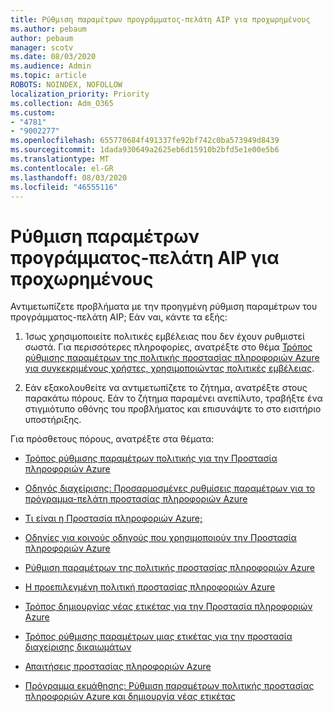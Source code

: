 ```yaml
---
title: Ρύθμιση παραμέτρων προγράμματος-πελάτη AIP για προχωρημένους
ms.author: pebaum
author: pebaum
manager: scotv
ms.date: 08/03/2020
ms.audience: Admin
ms.topic: article
ROBOTS: NOINDEX, NOFOLLOW
localization_priority: Priority
ms.collection: Adm_O365
ms.custom:
- "4781"
- "9002277"
ms.openlocfilehash: 655770684f491337fe92bf742c0ba573949d8439
ms.sourcegitcommit: 1dada930649a2625eb6d15910b2bfd5e1e00e5b6
ms.translationtype: MT
ms.contentlocale: el-GR
ms.lasthandoff: 08/03/2020
ms.locfileid: "46555116"
---
```

# <a name="aip-client-advanced-configuration"></a>Ρύθμιση παραμέτρων προγράμματος-πελάτη AIP για προχωρημένους

Αντιμετωπίζετε προβλήματα με την προηγμένη ρύθμιση παραμέτρων του προγράμματος-πελάτη AIP; Εάν ναι, κάντε τα εξής:

1. Ίσως χρησιμοποιείτε πολιτικές εμβέλειας που δεν έχουν ρυθμιστεί σωστά. Για περισσότερες πληροφορίες, ανατρέξτε στο θέμα [Τρόπος ρύθμισης παραμέτρων της πολιτικής προστασίας πληροφοριών Azure για συγκεκριμένους χρήστες, χρησιμοποιώντας πολιτικές εμβέλειας](https://docs.microsoft.com/azure/information-protection/configure-policy-scope).

2. Εάν εξακολουθείτε να αντιμετωπίζετε το ζήτημα, ανατρέξτε στους παρακάτω πόρους. Εάν το ζήτημα παραμένει ανεπίλυτο, τραβήξτε ένα στιγμιότυπο οθόνης του προβλήματος και επισυνάψτε το στο εισιτήριο υποστήριξης.

Για πρόσθετους πόρους, ανατρέξτε στα θέματα:

- [Τρόπος ρύθμισης παραμέτρων πολιτικής για την Προστασία πληροφοριών Azure](https://docs.microsoft.com/azure/information-protection/configure-policy-settings)  
    
- [Οδηγός διαχείρισης: Προσαρμοσμένες ρυθμίσεις παραμέτρων για το πρόγραμμα-πελάτη προστασίας πληροφοριών Azure](https://docs.microsoft.com/azure/information-protection/rms-client/client-admin-guide-customizations)  
    
- [Τι είναι η Προστασία πληροφοριών Azure;](https://docs.microsoft.com/azure/information-protection/what-is-information-protection)  
    
- [Οδηγίες για κοινούς οδηγούς που χρησιμοποιούν την Προστασία πληροφοριών Azure](https://docs.microsoft.com/azure/information-protection/how-to-guides)  
    
- [Ρύθμιση παραμέτρων της πολιτικής προστασίας πληροφοριών Azure](https://docs.microsoft.com/azure/information-protection/deploy-use/configure-policy)  
    
- [Η προεπιλεγμένη πολιτική προστασίας πληροφοριών Azure](https://docs.microsoft.com/azure/information-protection/deploy-use/configure-policy-default)  
    
- [Τρόπος δημιουργίας νέας ετικέτας για την Προστασία πληροφοριών Azure](https://docs.microsoft.com/azure/information-protection/deploy-use/configure-policy-new-label)  
    
- [Τρόπος ρύθμισης παραμέτρων μιας ετικέτας για την προστασία διαχείρισης δικαιωμάτων](https://docs.microsoft.com/azure/information-protection/deploy-use/configure-policy-protection)  
    
- [Απαιτήσεις προστασίας πληροφοριών Azure](https://docs.microsoft.com/azure/information-protection/get-started/requirements)

- [Πρόγραμμα εκμάθησης: Ρύθμιση παραμέτρων πολιτικής προστασίας πληροφοριών Azure και δημιουργία νέας ετικέτας](https://docs.microsoft.com/azure/information-protection/get-started/infoprotect-quick-start-tutorial)